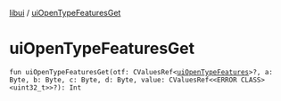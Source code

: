 [libui](README.md) / [uiOpenTypeFeaturesGet](ui-open-type-features-get.md)

# uiOpenTypeFeaturesGet

`fun uiOpenTypeFeaturesGet(otf: CValuesRef<`[`uiOpenTypeFeatures`](ui-open-type-features.md)`>?, a: Byte, b: Byte, c: Byte, d: Byte, value: CValuesRef<<ERROR CLASS><uint32_t>>?): Int`
